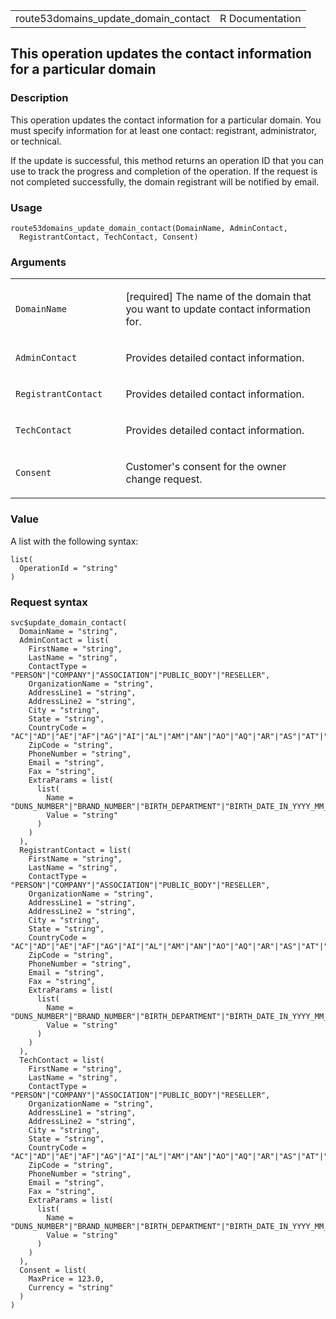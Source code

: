 <table style="width: 100%;">
<tbody>
<tr class="odd">
<td>route53domains_update_domain_contact</td>
<td style="text-align: right;">R Documentation</td>
</tr>
</tbody>
</table>

## This operation updates the contact information for a particular domain

### Description

This operation updates the contact information for a particular domain.
You must specify information for at least one contact: registrant,
administrator, or technical.

If the update is successful, this method returns an operation ID that
you can use to track the progress and completion of the operation. If
the request is not completed successfully, the domain registrant will be
notified by email.

### Usage

    route53domains_update_domain_contact(DomainName, AdminContact,
      RegistrantContact, TechContact, Consent)

### Arguments

<table>
<colgroup>
<col style="width: 35%" />
<col style="width: 65%" />
</colgroup>
<tbody>
<tr class="odd">
<td><code
id="route53domains_update_domain_contact_:_DomainName">DomainName</code></td>
<td><p>[required] The name of the domain that you want to update contact
information for.</p></td>
</tr>
<tr class="even">
<td><code
id="route53domains_update_domain_contact_:_AdminContact">AdminContact</code></td>
<td><p>Provides detailed contact information.</p></td>
</tr>
<tr class="odd">
<td><code
id="route53domains_update_domain_contact_:_RegistrantContact">RegistrantContact</code></td>
<td><p>Provides detailed contact information.</p></td>
</tr>
<tr class="even">
<td><code
id="route53domains_update_domain_contact_:_TechContact">TechContact</code></td>
<td><p>Provides detailed contact information.</p></td>
</tr>
<tr class="odd">
<td><code
id="route53domains_update_domain_contact_:_Consent">Consent</code></td>
<td><p>Customer's consent for the owner change request.</p></td>
</tr>
</tbody>
</table>

### Value

A list with the following syntax:

    list(
      OperationId = "string"
    )

### Request syntax

    svc$update_domain_contact(
      DomainName = "string",
      AdminContact = list(
        FirstName = "string",
        LastName = "string",
        ContactType = "PERSON"|"COMPANY"|"ASSOCIATION"|"PUBLIC_BODY"|"RESELLER",
        OrganizationName = "string",
        AddressLine1 = "string",
        AddressLine2 = "string",
        City = "string",
        State = "string",
        CountryCode = "AC"|"AD"|"AE"|"AF"|"AG"|"AI"|"AL"|"AM"|"AN"|"AO"|"AQ"|"AR"|"AS"|"AT"|"AU"|"AW"|"AX"|"AZ"|"BA"|"BB"|"BD"|"BE"|"BF"|"BG"|"BH"|"BI"|"BJ"|"BL"|"BM"|"BN"|"BO"|"BQ"|"BR"|"BS"|"BT"|"BV"|"BW"|"BY"|"BZ"|"CA"|"CC"|"CD"|"CF"|"CG"|"CH"|"CI"|"CK"|"CL"|"CM"|"CN"|"CO"|"CR"|"CU"|"CV"|"CW"|"CX"|"CY"|"CZ"|"DE"|"DJ"|"DK"|"DM"|"DO"|"DZ"|"EC"|"EE"|"EG"|"EH"|"ER"|"ES"|"ET"|"FI"|"FJ"|"FK"|"FM"|"FO"|"FR"|"GA"|"GB"|"GD"|"GE"|"GF"|"GG"|"GH"|"GI"|"GL"|"GM"|"GN"|"GP"|"GQ"|"GR"|"GS"|"GT"|"GU"|"GW"|"GY"|"HK"|"HM"|"HN"|"HR"|"HT"|"HU"|"ID"|"IE"|"IL"|"IM"|"IN"|"IO"|"IQ"|"IR"|"IS"|"IT"|"JE"|"JM"|"JO"|"JP"|"KE"|"KG"|"KH"|"KI"|"KM"|"KN"|"KP"|"KR"|"KW"|"KY"|"KZ"|"LA"|"LB"|"LC"|"LI"|"LK"|"LR"|"LS"|"LT"|"LU"|"LV"|"LY"|"MA"|"MC"|"MD"|"ME"|"MF"|"MG"|"MH"|"MK"|"ML"|"MM"|"MN"|"MO"|"MP"|"MQ"|"MR"|"MS"|"MT"|"MU"|"MV"|"MW"|"MX"|"MY"|"MZ"|"NA"|"NC"|"NE"|"NF"|"NG"|"NI"|"NL"|"NO"|"NP"|"NR"|"NU"|"NZ"|"OM"|"PA"|"PE"|"PF"|"PG"|"PH"|"PK"|"PL"|"PM"|"PN"|"PR"|"PS"|"PT"|"PW"|"PY"|"QA"|"RE"|"RO"|"RS"|"RU"|"RW"|"SA"|"SB"|"SC"|"SD"|"SE"|"SG"|"SH"|"SI"|"SJ"|"SK"|"SL"|"SM"|"SN"|"SO"|"SR"|"SS"|"ST"|"SV"|"SX"|"SY"|"SZ"|"TC"|"TD"|"TF"|"TG"|"TH"|"TJ"|"TK"|"TL"|"TM"|"TN"|"TO"|"TP"|"TR"|"TT"|"TV"|"TW"|"TZ"|"UA"|"UG"|"US"|"UY"|"UZ"|"VA"|"VC"|"VE"|"VG"|"VI"|"VN"|"VU"|"WF"|"WS"|"YE"|"YT"|"ZA"|"ZM"|"ZW",
        ZipCode = "string",
        PhoneNumber = "string",
        Email = "string",
        Fax = "string",
        ExtraParams = list(
          list(
            Name = "DUNS_NUMBER"|"BRAND_NUMBER"|"BIRTH_DEPARTMENT"|"BIRTH_DATE_IN_YYYY_MM_DD"|"BIRTH_COUNTRY"|"BIRTH_CITY"|"DOCUMENT_NUMBER"|"AU_ID_NUMBER"|"AU_ID_TYPE"|"CA_LEGAL_TYPE"|"CA_BUSINESS_ENTITY_TYPE"|"CA_LEGAL_REPRESENTATIVE"|"CA_LEGAL_REPRESENTATIVE_CAPACITY"|"ES_IDENTIFICATION"|"ES_IDENTIFICATION_TYPE"|"ES_LEGAL_FORM"|"FI_BUSINESS_NUMBER"|"FI_ID_NUMBER"|"FI_NATIONALITY"|"FI_ORGANIZATION_TYPE"|"IT_NATIONALITY"|"IT_PIN"|"IT_REGISTRANT_ENTITY_TYPE"|"RU_PASSPORT_DATA"|"SE_ID_NUMBER"|"SG_ID_NUMBER"|"VAT_NUMBER"|"UK_CONTACT_TYPE"|"UK_COMPANY_NUMBER"|"EU_COUNTRY_OF_CITIZENSHIP"|"AU_PRIORITY_TOKEN",
            Value = "string"
          )
        )
      ),
      RegistrantContact = list(
        FirstName = "string",
        LastName = "string",
        ContactType = "PERSON"|"COMPANY"|"ASSOCIATION"|"PUBLIC_BODY"|"RESELLER",
        OrganizationName = "string",
        AddressLine1 = "string",
        AddressLine2 = "string",
        City = "string",
        State = "string",
        CountryCode = "AC"|"AD"|"AE"|"AF"|"AG"|"AI"|"AL"|"AM"|"AN"|"AO"|"AQ"|"AR"|"AS"|"AT"|"AU"|"AW"|"AX"|"AZ"|"BA"|"BB"|"BD"|"BE"|"BF"|"BG"|"BH"|"BI"|"BJ"|"BL"|"BM"|"BN"|"BO"|"BQ"|"BR"|"BS"|"BT"|"BV"|"BW"|"BY"|"BZ"|"CA"|"CC"|"CD"|"CF"|"CG"|"CH"|"CI"|"CK"|"CL"|"CM"|"CN"|"CO"|"CR"|"CU"|"CV"|"CW"|"CX"|"CY"|"CZ"|"DE"|"DJ"|"DK"|"DM"|"DO"|"DZ"|"EC"|"EE"|"EG"|"EH"|"ER"|"ES"|"ET"|"FI"|"FJ"|"FK"|"FM"|"FO"|"FR"|"GA"|"GB"|"GD"|"GE"|"GF"|"GG"|"GH"|"GI"|"GL"|"GM"|"GN"|"GP"|"GQ"|"GR"|"GS"|"GT"|"GU"|"GW"|"GY"|"HK"|"HM"|"HN"|"HR"|"HT"|"HU"|"ID"|"IE"|"IL"|"IM"|"IN"|"IO"|"IQ"|"IR"|"IS"|"IT"|"JE"|"JM"|"JO"|"JP"|"KE"|"KG"|"KH"|"KI"|"KM"|"KN"|"KP"|"KR"|"KW"|"KY"|"KZ"|"LA"|"LB"|"LC"|"LI"|"LK"|"LR"|"LS"|"LT"|"LU"|"LV"|"LY"|"MA"|"MC"|"MD"|"ME"|"MF"|"MG"|"MH"|"MK"|"ML"|"MM"|"MN"|"MO"|"MP"|"MQ"|"MR"|"MS"|"MT"|"MU"|"MV"|"MW"|"MX"|"MY"|"MZ"|"NA"|"NC"|"NE"|"NF"|"NG"|"NI"|"NL"|"NO"|"NP"|"NR"|"NU"|"NZ"|"OM"|"PA"|"PE"|"PF"|"PG"|"PH"|"PK"|"PL"|"PM"|"PN"|"PR"|"PS"|"PT"|"PW"|"PY"|"QA"|"RE"|"RO"|"RS"|"RU"|"RW"|"SA"|"SB"|"SC"|"SD"|"SE"|"SG"|"SH"|"SI"|"SJ"|"SK"|"SL"|"SM"|"SN"|"SO"|"SR"|"SS"|"ST"|"SV"|"SX"|"SY"|"SZ"|"TC"|"TD"|"TF"|"TG"|"TH"|"TJ"|"TK"|"TL"|"TM"|"TN"|"TO"|"TP"|"TR"|"TT"|"TV"|"TW"|"TZ"|"UA"|"UG"|"US"|"UY"|"UZ"|"VA"|"VC"|"VE"|"VG"|"VI"|"VN"|"VU"|"WF"|"WS"|"YE"|"YT"|"ZA"|"ZM"|"ZW",
        ZipCode = "string",
        PhoneNumber = "string",
        Email = "string",
        Fax = "string",
        ExtraParams = list(
          list(
            Name = "DUNS_NUMBER"|"BRAND_NUMBER"|"BIRTH_DEPARTMENT"|"BIRTH_DATE_IN_YYYY_MM_DD"|"BIRTH_COUNTRY"|"BIRTH_CITY"|"DOCUMENT_NUMBER"|"AU_ID_NUMBER"|"AU_ID_TYPE"|"CA_LEGAL_TYPE"|"CA_BUSINESS_ENTITY_TYPE"|"CA_LEGAL_REPRESENTATIVE"|"CA_LEGAL_REPRESENTATIVE_CAPACITY"|"ES_IDENTIFICATION"|"ES_IDENTIFICATION_TYPE"|"ES_LEGAL_FORM"|"FI_BUSINESS_NUMBER"|"FI_ID_NUMBER"|"FI_NATIONALITY"|"FI_ORGANIZATION_TYPE"|"IT_NATIONALITY"|"IT_PIN"|"IT_REGISTRANT_ENTITY_TYPE"|"RU_PASSPORT_DATA"|"SE_ID_NUMBER"|"SG_ID_NUMBER"|"VAT_NUMBER"|"UK_CONTACT_TYPE"|"UK_COMPANY_NUMBER"|"EU_COUNTRY_OF_CITIZENSHIP"|"AU_PRIORITY_TOKEN",
            Value = "string"
          )
        )
      ),
      TechContact = list(
        FirstName = "string",
        LastName = "string",
        ContactType = "PERSON"|"COMPANY"|"ASSOCIATION"|"PUBLIC_BODY"|"RESELLER",
        OrganizationName = "string",
        AddressLine1 = "string",
        AddressLine2 = "string",
        City = "string",
        State = "string",
        CountryCode = "AC"|"AD"|"AE"|"AF"|"AG"|"AI"|"AL"|"AM"|"AN"|"AO"|"AQ"|"AR"|"AS"|"AT"|"AU"|"AW"|"AX"|"AZ"|"BA"|"BB"|"BD"|"BE"|"BF"|"BG"|"BH"|"BI"|"BJ"|"BL"|"BM"|"BN"|"BO"|"BQ"|"BR"|"BS"|"BT"|"BV"|"BW"|"BY"|"BZ"|"CA"|"CC"|"CD"|"CF"|"CG"|"CH"|"CI"|"CK"|"CL"|"CM"|"CN"|"CO"|"CR"|"CU"|"CV"|"CW"|"CX"|"CY"|"CZ"|"DE"|"DJ"|"DK"|"DM"|"DO"|"DZ"|"EC"|"EE"|"EG"|"EH"|"ER"|"ES"|"ET"|"FI"|"FJ"|"FK"|"FM"|"FO"|"FR"|"GA"|"GB"|"GD"|"GE"|"GF"|"GG"|"GH"|"GI"|"GL"|"GM"|"GN"|"GP"|"GQ"|"GR"|"GS"|"GT"|"GU"|"GW"|"GY"|"HK"|"HM"|"HN"|"HR"|"HT"|"HU"|"ID"|"IE"|"IL"|"IM"|"IN"|"IO"|"IQ"|"IR"|"IS"|"IT"|"JE"|"JM"|"JO"|"JP"|"KE"|"KG"|"KH"|"KI"|"KM"|"KN"|"KP"|"KR"|"KW"|"KY"|"KZ"|"LA"|"LB"|"LC"|"LI"|"LK"|"LR"|"LS"|"LT"|"LU"|"LV"|"LY"|"MA"|"MC"|"MD"|"ME"|"MF"|"MG"|"MH"|"MK"|"ML"|"MM"|"MN"|"MO"|"MP"|"MQ"|"MR"|"MS"|"MT"|"MU"|"MV"|"MW"|"MX"|"MY"|"MZ"|"NA"|"NC"|"NE"|"NF"|"NG"|"NI"|"NL"|"NO"|"NP"|"NR"|"NU"|"NZ"|"OM"|"PA"|"PE"|"PF"|"PG"|"PH"|"PK"|"PL"|"PM"|"PN"|"PR"|"PS"|"PT"|"PW"|"PY"|"QA"|"RE"|"RO"|"RS"|"RU"|"RW"|"SA"|"SB"|"SC"|"SD"|"SE"|"SG"|"SH"|"SI"|"SJ"|"SK"|"SL"|"SM"|"SN"|"SO"|"SR"|"SS"|"ST"|"SV"|"SX"|"SY"|"SZ"|"TC"|"TD"|"TF"|"TG"|"TH"|"TJ"|"TK"|"TL"|"TM"|"TN"|"TO"|"TP"|"TR"|"TT"|"TV"|"TW"|"TZ"|"UA"|"UG"|"US"|"UY"|"UZ"|"VA"|"VC"|"VE"|"VG"|"VI"|"VN"|"VU"|"WF"|"WS"|"YE"|"YT"|"ZA"|"ZM"|"ZW",
        ZipCode = "string",
        PhoneNumber = "string",
        Email = "string",
        Fax = "string",
        ExtraParams = list(
          list(
            Name = "DUNS_NUMBER"|"BRAND_NUMBER"|"BIRTH_DEPARTMENT"|"BIRTH_DATE_IN_YYYY_MM_DD"|"BIRTH_COUNTRY"|"BIRTH_CITY"|"DOCUMENT_NUMBER"|"AU_ID_NUMBER"|"AU_ID_TYPE"|"CA_LEGAL_TYPE"|"CA_BUSINESS_ENTITY_TYPE"|"CA_LEGAL_REPRESENTATIVE"|"CA_LEGAL_REPRESENTATIVE_CAPACITY"|"ES_IDENTIFICATION"|"ES_IDENTIFICATION_TYPE"|"ES_LEGAL_FORM"|"FI_BUSINESS_NUMBER"|"FI_ID_NUMBER"|"FI_NATIONALITY"|"FI_ORGANIZATION_TYPE"|"IT_NATIONALITY"|"IT_PIN"|"IT_REGISTRANT_ENTITY_TYPE"|"RU_PASSPORT_DATA"|"SE_ID_NUMBER"|"SG_ID_NUMBER"|"VAT_NUMBER"|"UK_CONTACT_TYPE"|"UK_COMPANY_NUMBER"|"EU_COUNTRY_OF_CITIZENSHIP"|"AU_PRIORITY_TOKEN",
            Value = "string"
          )
        )
      ),
      Consent = list(
        MaxPrice = 123.0,
        Currency = "string"
      )
    )
